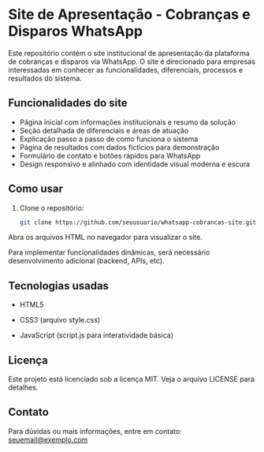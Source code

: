 # Site de Apresentação - Cobranças e Disparos WhatsApp

Este repositório contém o site institucional de apresentação da plataforma de cobranças e disparos via WhatsApp. O site é direcionado para empresas interessadas em conhecer as funcionalidades, diferenciais, processos e resultados do sistema.

## Funcionalidades do site

- Página inicial com informações institucionais e resumo da solução
- Seção detalhada de diferenciais e áreas de atuação
- Explicação passo a passo de como funciona o sistema
- Página de resultados com dados fictícios para demonstração
- Formulário de contato e botões rápidos para WhatsApp
- Design responsivo e alinhado com identidade visual moderna e escura

## Como usar

1. Clone o repositório:
   ```bash
   git clone https://github.com/seuusuario/whatsapp-cobrancas-site.git
Abra os arquivos HTML no navegador para visualizar o site.

Para implementar funcionalidades dinâmicas, será necessário desenvolvimento adicional (backend, APIs, etc).

## Tecnologias usadas

- HTML5

- CSS3 (arquivo style.css)

- JavaScript (script.js para interatividade básica)

## Licença

Este projeto está licenciado sob a licença MIT. Veja o arquivo LICENSE para detalhes.

## Contato

Para dúvidas ou mais informações, entre em contato: seuemail@exemplo.com
